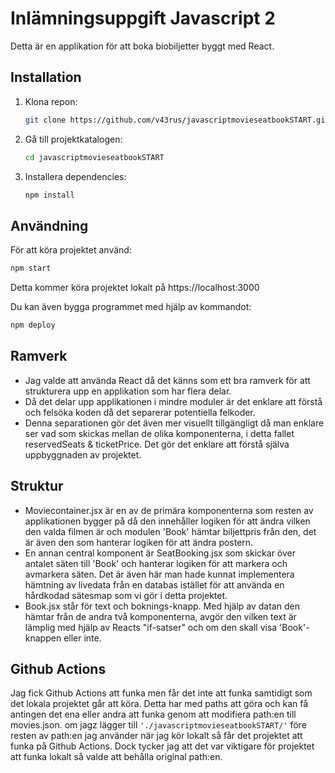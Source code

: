 # Inlämningsuppgift Javascript 2

Detta är en applikation för att boka biobiljetter byggt med React.

## Installation

1. Klona repon:
   ```sh
   git clone https://github.com/v43rus/javascriptmovieseatbookSTART.git
   ```
2. Gå till projektkatalogen:
   ```sh
   cd javascriptmovieseatbookSTART
   ```
3. Installera dependencies:
   ```sh
   npm install
   ```

## Användning

För att köra projektet använd:

```sh
npm start
```

Detta kommer köra projektet lokalt på https://localhost:3000

Du kan även bygga programmet med hjälp av kommandot:

```sh
npm deploy
```

## Ramverk

- Jag valde att använda React då det känns som ett bra ramverk för att strukturera upp en applikation som har flera delar.
- Då det delar upp applikationen i mindre moduler är det enklare att förstå och felsöka koden då det separerar potentiella felkoder.
- Denna separationen gör det även mer visuellt tillgängligt då man enklare ser vad som skickas mellan de olika komponenterna, i detta fallet reservedSeats & ticketPrice. Det gör det enklare att förstå själva uppbyggnaden av projektet.

## Struktur

- Moviecontainer.jsx är en av de primära komponenterna som resten av applikationen bygger på då den innehåller logiken för att ändra vilken den valda filmen är och modulen 'Book' hämtar biljettpris från den, det är även den som hanterar logiken för att ändra postern.
- En annan central komponent är SeatBooking.jsx som skickar över antalet säten till 'Book' och hanterar logiken för att markera och avmarkera säten. Det är även här man hade kunnat implementera hämtning av livedata från en databas istället för att använda en hårdkodad sätesmap som vi gör i detta projektet.
- Book.jsx står för text och boknings-knapp. Med hjälp av datan den hämtar från de andra två komponenterna, avgör den vilken text är lämplig med hjälp av Reacts "if-satser" och om den skall visa 'Book'-knappen eller inte.


## Github Actions

Jag fick Github Actions att funka men får det inte att funka samtidigt som det lokala projektet går att köra. Detta har med paths att göra och kan få antingen det ena eller andra att funka genom att modifiera path:en till movies.json.
om jagz lägger till ``` './javascriptmovieseatbookSTART/' ``` före resten av path:en jag använder när jag kör lokalt så får det projektet att funka på Github Actions. Dock tycker jag att det var viktigare för projektet att funka lokalt så valde att behålla original path:en.

